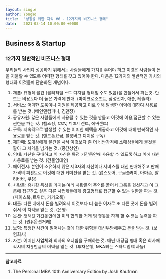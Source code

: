 ```yaml
---
layout: single
author: Yongho
title:  "성장을 위한 지식 #6 - 12가지의 비즈니스 형태"
date:   2021-03-14 10:00:00 +0000
---
```


## Business & Startup
### 12가지 일반적인 비즈니스 형태
 우리들의 사업이 성공하기 위해서는 사람들에게 가치를 주어야 하고 이것은 사람들이 돈을 지불할 수 있도록 어떠한 형태를 갖고 있어야 한다. 다음은 12가지의 일반적인 가치의 형태와 이것들에 단순화된 개념이다.

 1. 제품: 유형의 물건 (물리적일 수도 디지털 형태일 수도 있음)을 만들어서 파는것. 만드는 비용보다 더 높은 가격에 판매. (마이크로소프트, 삼성전자, 애플, 테슬라)
 2. 서비스: 어떠한 도움이나 지원을 제공하고 이로 인해 발생한 이익에 대하여 사용료를 받는 것. (베인앤컴퍼니, 김앤장)
 3. 공유자원: 많은 사람들에게 사용될 수 있는 것을 만들고 이것에 이용/접근할 수 있는 권한을 파는 것. (헬스장, CGV, 디즈니랜드, 에버랜드) 
 4. 구독: 지속적으로 발생할 수 있는 어떠한 혜택을 제공하고 이것에 대해 반복적인 사용료를 받는 것. (핸드폰요금, 블룸버그 디지털 구독)
 5. 재판매: 도매상에게 물건을 사서 이것보다 좀 더 비싼가격에 소매상들에게 물것을 팔아 그 차익을 남기는 것. (중간상인) 
 6. 임대: 자산을 구매하고 이 자산을 특정 기간동안에 사용할 수 있도록 하고 이에 대한 사용료를 받는 것. (건물임대인) 
 7. 에이전시: 본인이 소유하지 않은 제3자의 자산이나 서비스를 대신 판매해주고 판매가격의 퍼센트로 이것에 대한 커미션을 받는 것. (앱스토어, 구글플레이, 아마존, 알리바바, 쿠팡) 
 8. 사람들: 유사한 특성을 가지는 여러 사람들의 주의를 끌어서 그룹을 형성하고 이 그룹에 접근하고 싶은 다른 사업체들에게 광고형태로 접근할 수 있는 권한을 파는 것. (페이스북, 트위터, 카카오톡) 
 9. 대출: 다른 데에서 돈을 빌려와서 이것보다 더 높은 이자로 또 다른 곳에 돈을 빌려줘서 이 차익을 얻는 것. (은행) 
 10. 옵션: 정해진 기간동안에만 미리 합의한 거래 및 행동을 하게 할 수 있는 능력을 파는 것. (원유옵션거래) 
 11. 보험: 특정한 사건이 일어나는 것에 대한 위험을 대신부담해주고 돈을 받는 것. (보험회사) 
 12. 자본: 어떠한 사업체와 회사의 오너쉽을 구매하는 것. 매년 배당금 형태 혹은 회사매각시의 지분만큼의 이익을 얻는 것. (투자은행, M&A되는 스타트업/회사들)


---
**참고자료**
1. The Personal MBA 10th Anniversary Edition by Josh Kaufman